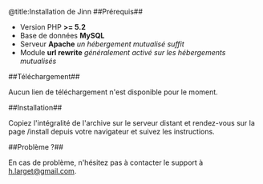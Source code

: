 @title:Installation de Jinn
##Prérequis##

* Version PHP **>= 5.2**
* Base de données **MySQL**
* Serveur **Apache** _un hébergement mutualisé suffit_
 * Module **url rewrite** _généralement activé sur les hébergements mutualisés_

##Téléchargement##

Aucun lien de téléchargement n'est disponible pour le moment.

##Installation##

Copiez l'intégralité de l'archive sur le serveur distant et rendez-vous sur la page /install depuis votre navigateur et suivez les instructions.

##Problème ?##

En cas de problème, n'hésitez pas à contacter le support à [h.larget@gmail.com](mailto:h.larget@gmail.com).